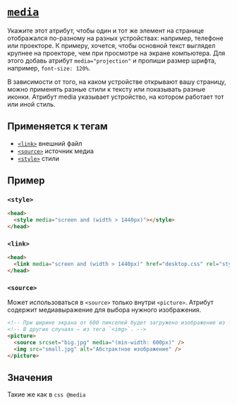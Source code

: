 # [`media`](../index.md)

Укажите этот атрибут, чтобы один и тот же элемент на странице отображался по-разному на разных устройствах: например, телефоне или проекторе. К примеру, хочется, чтобы основной текст выглядел крупнее на проекторе, чем при просмотре на экране компьютера. Для этого добавь атрибут `media="projection"` и пропиши размер шрифта, например, `font-size: 120%`.

В зависимости от того, на каком устройстве открывают вашу страницу, можно применять разные стили к тексту или показывать разные иконки. Атрибут media указывает устройство, на котором работает тот или иной стиль.

## Применяется к тегам

- [`<link>`](../Tags/link.md) внешний файл
- [`<source>`](../Tags/source.md) источник медиа
- [`<style>`](../Tags/style.md) стили

## Пример

### `<style>`

```html
<head>
  <style media="screen and (width > 1440px)"></style>
</head>
```

### `<link>`

```html
<head>
  <link media="screen and (width > 1440px)" href="desktop.css" rel="stylesheet" />
</head>
```

### `<source>`

Может использоваться в `<source>` только внутри `<picture>`. Атрибут содержит медиавыражение для выбора нужного изображения.

```html
<!-- При ширине экрана от 600 пикселей будет загружено изображение из тега `<source>`.  -->
<!-- В других случаях — из тега `<img>`. -->
<picture>
  <source srcset="big.jpg" media="(min-width: 600px)" />
  <img src="small.jpg" alt="Абстрактное изображение" />
</picture>
```

## Значения

Такие же как в `css @media`
